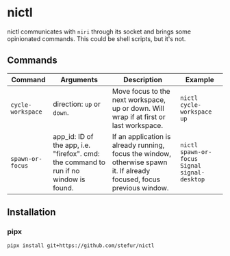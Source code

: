 # nictl
nictl communicates with `niri` through its socket and brings some opinionated commands. This could be shell scripts, but it's not.

## Commands
| Command | Arguments | Description | Example |
| --- | --- | --- | --- |
| `cycle-workspace` | direction: `up` or `down`. | Move focus to the next workspace, up or down. Will wrap if at first or last workspace. | `nictl cycle-workspace up` |
| `spawn-or-focus` | app_id: ID of the app, i.e. "firefox". cmd: the command to run if no window is found. | If an application is already running, focus the window, otherwise spawn it. If already focused, focus previous window. | `nictl spawn-or-focus Signal signal-desktop` |

## Installation

### pipx
`pipx install git+https://github.com/stefur/nictl`
